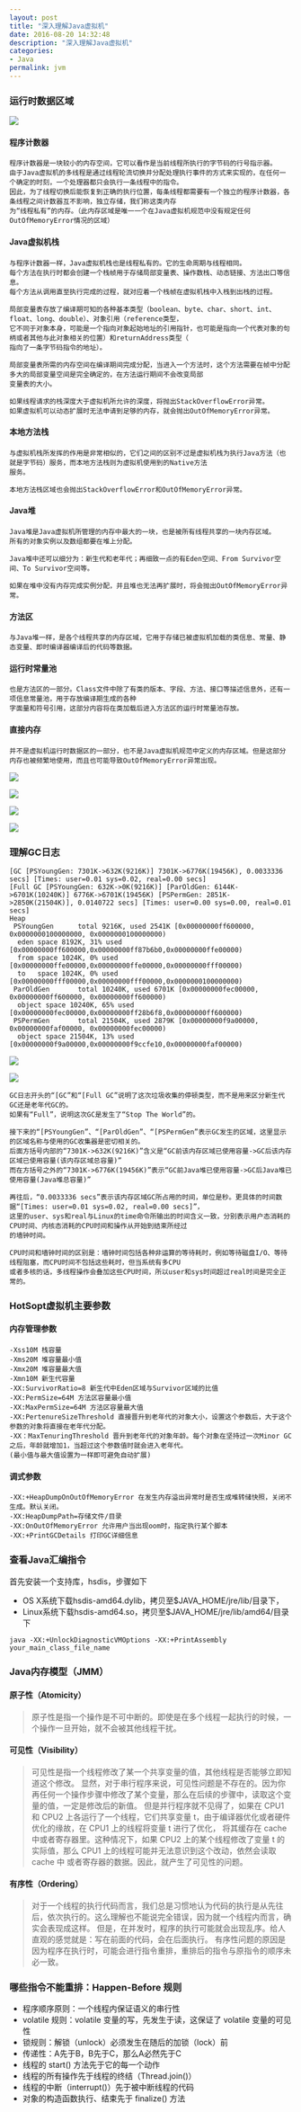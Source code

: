 ```yaml
---
layout: post
title: "深入理解Java虚拟机"
date: 2016-08-20 14:32:48
description: "深入理解Java虚拟机"
categories:
- Java
permalink: jvm
---
```


### 运行时数据区域

![](/assets/img/运行时内存数据区.jpeg)

#### 程序计数器

```vim
程序计数器是一块较小的内存空间，它可以看作是当前线程所执行的字节码的行号指示器。
由于Java虚拟机的多线程是通过线程轮流切换并分配处理执行事件的方式来实现的，在任何一个确定的时刻，一个处理器都只会执行一条线程中的指令。
因此，为了线程切换后能恢复到正确的执行位置，每条线程都需要有一个独立的程序计数器，各条线程之间计数器互不影响，独立存储，我们称这类内存
为“线程私有”的内存。（此内存区域是唯一一个在Java虚拟机规范中没有规定任何OutOfMemoryError情况的区域）
```

#### Java虚拟机栈

```vim
与程序计数器一样，Java虚拟机栈也是线程私有的。它的生命周期与线程相同。
每个方法在执行时都会创建一个栈帧用于存储局部变量表、操作数栈、动态链接、方法出口等信息。
每个方法从调用直至执行完成的过程，就对应着一个栈帧在虚拟机栈中入栈到出栈的过程。

局部变量表存放了编译期可知的各种基本类型（boolean、byte、char、short、int、float、long、double）、对象引用（reference类型，
它不同于对象本身，可能是一个指向对象起始地址的引用指针，也可能是指向一个代表对象的句柄或者其他与此对象相关的位置）和returnAddress类型（
指向了一条字节码指令的地址）。

局部变量表所需的内存空间在编译期间完成分配，当进入一个方法时，这个方法需要在帧中分配多大的局部变量空间是完全确定的，在方法运行期间不会改变局部
变量表的大小。

如果线程请求的栈深度大于虚拟机所允许的深度，将抛出StackOverflowError异常。
如果虚拟机可以动态扩展时无法申请到足够的内存，就会抛出OutOfMemoryError异常。
```

#### 本地方法栈

```vim
与虚拟机栈所发挥的作用是非常相似的，它们之间的区别不过是虚拟机栈为执行Java方法（也就是字节码）服务，而本地方法栈则为虚拟机使用到的Native方法
服务。

本地方法栈区域也会抛出StackOverflowError和OutOfMemoryError异常。
```

#### Java堆

```vim
Java堆是Java虚拟机所管理的内存中最大的一块，也是被所有线程共享的一块内存区域。
所有的对象实例以及数组都要在堆上分配。

Java堆中还可以细分为：新生代和老年代；再细致一点的有Eden空间、From Survivor空间、To Survivor空间等。

如果在堆中没有内存完成实例分配，并且堆也无法再扩展时，将会抛出OutOfMemoryError异常。
```

#### 方法区

```vim
与Java堆一样，是各个线程共享的内存区域，它用于存储已被虚拟机加载的类信息、常量、静态变量、即时编译器编译后的代码等数据。
```

#### 运行时常量池

```vim
也是方法区的一部分。Class文件中除了有类的版本、字段、方法、接口等描述信息外，还有一项信息常量池，用于存放编译期生成的各种
字面量和符号引用，这部分内容将在类加载后进入方法区的运行时常量池存放。
```

#### 直接内存

```vim
并不是虚拟机运行时数据区的一部分，也不是Java虚拟机规范中定义的内存区域。但是这部分内存也被频繁地使用，而且也可能导致OutOfMemoryError异常出现。
```

![](/assets/img/Topic%201.%20JVM运行时数据区里有什？.png)  

![](/assets/img/Topic%202.%20虚拟机栈是什么？虚拟机栈里有什么？.png)  

![](/assets/img/Topic%203.%20栈帧是什么？栈帧里有什么？.png)  

![](/assets/img/Topic%204.%20方法区是什么？方法区里有什么？.png)  

### 理解GC日志

```vim
[GC [PSYoungGen: 7301K->632K(9216K)] 7301K->6776K(19456K), 0.0033336 secs] [Times: user=0.01 sys=0.02, real=0.00 secs] 
[Full GC [PSYoungGen: 632K->0K(9216K)] [ParOldGen: 6144K->6701K(10240K)] 6776K->6701K(19456K) [PSPermGen: 2851K->2850K(21504K)], 0.0140722 secs] [Times: user=0.00 sys=0.00, real=0.01 secs] 
Heap
 PSYoungGen      total 9216K, used 2541K [0x00000000ff600000, 0x0000000100000000, 0x0000000100000000)
  eden space 8192K, 31% used [0x00000000ff600000,0x00000000ff87b6b0,0x00000000ffe00000)
  from space 1024K, 0% used [0x00000000ffe00000,0x00000000ffe00000,0x00000000fff00000)
  to   space 1024K, 0% used [0x00000000fff00000,0x00000000fff00000,0x0000000100000000)
 ParOldGen       total 10240K, used 6701K [0x00000000fec00000, 0x00000000ff600000, 0x00000000ff600000)
  object space 10240K, 65% used [0x00000000fec00000,0x00000000ff28b6f8,0x00000000ff600000)
 PSPermGen       total 21504K, used 2879K [0x00000000f9a00000, 0x00000000faf00000, 0x00000000fec00000)
  object space 21504K, 13% used [0x00000000f9a00000,0x00000000f9ccfe10,0x00000000faf00000)
```

![](/assets/img/YoungGC.jpeg)  

![](/assets/img/FullGC.jpeg)

```vim
GC日志开头的“[GC”和“[Full GC”说明了这次垃圾收集的停顿类型，而不是用来区分新生代GC还是老年代GC的。
如果有“Full”，说明这次GC是发生了“Stop The World”的。

接下来的“[PSYoungGen”、“[ParOldGen”、“[PSPermGen”表示GC发生的区域，这里显示的区域名称与使用的GC收集器是密切相关的。
后面方括号内部的“7301K->632K(9216K)”含义是“GC前该内存区域已使用容量->GC后该内存区域已使用容量(该内存区域总容量)”
而在方括号之外的“7301K->6776K(19456K)”表示“GC前Java堆已使用容量->GC后Java堆已使用容量(Java堆总容量)”

再往后，“0.0033336 secs”表示该内存区域GC所占用的时间，单位是秒。更具体的时间数据“[Times: user=0.01 sys=0.02, real=0.00 secs]”，
这里的user、sys和real与Linux的time命令所输出的时间含义一致，分别表示用户态消耗的CPU时间、内核态消耗的CPU时间和操作从开始到结束所经过
的墙钟时间。

CPU时间和墙钟时间的区别是：墙钟时间包括各种非运算的等待耗时，例如等待磁盘I/O、等待线程阻塞，而CPU时间不包括这些耗时，但当系统有多CPU
或者多核的话，多线程操作会叠加这些CPU时间，所以user和sys时间超过real时间是完全正常的。
```

### HotSopt虚拟机主要参数

#### 内存管理参数

```vim
-Xss10M 栈容量
-Xms20M 堆容量最小值
-Xmx20M 堆容量最大值
-Xmn10M 新生代容量
-XX:SurvivorRatio=8 新生代中Eden区域与Survivor区域的比值
-XX:PermSize=64M 方法区容量最小值
-XX:MaxPermSize=64M 方法区容量最大值
-XX:PertenureSizeThreshold 直接晋升到老年代的对象大小，设置这个参数后，大于这个参数的对象将直接在老年代分配。
-XX：MaxTenuringThreshold 晋升到老年代的对象年龄。每个对象在坚持过一次Minor GC之后，年龄就增加1，当超过这个参数值时就会进入老年代。
(最小值与最大值设置为一样即可避免自动扩展)
```
#### 调式参数

```vim
-XX:+HeapDumpOnOutOfMemoryError 在发生内存溢出异常时是否生成堆转储快照，关闭不生成。默认关闭。
-XX:HeapDumpPath=存储文件/目录  
-XX:OnOutOfMemoryError 允许用户当出现oom时，指定执行某个脚本
-XX:+PrintGCDetails 打印GC详细信息
```
### 查看Java汇编指令

首先安装一个支持库，hsdis，步骤如下
- OS X系统下载hsdis-amd64.dylib，拷贝至$JAVA_HOME/jre/lib/目录下，
- Linux系统下载hsdis-amd64.so，拷贝至$JAVA_HOME/jre/lib/amd64/目录下

```vim
java -XX:+UnlockDiagnosticVMOptions -XX:+PrintAssembly your_main_class_file_name
```

### Java内存模型（JMM）

#### 原子性（Atomicity）
> 原子性是指一个操作是不可中断的。即使是在多个线程一起执行的时候，一个操作一旦开始，就不会被其他线程干扰。

#### 可见性（Visibility）
> 可见性是指一个线程修改了某一个共享变量的值，其他线程是否能够立即知道这个修改。
> 显然，对于串行程序来说，可见性问题是不存在的。因为你再任何一个操作步骤中修改了某个变量，那么在后续的步骤中，读取这个变量的值，一定是修改后的新值。
> 但是并行程序就不见得了，如果在 CPU1 和 CPU2 上各运行了一个线程，它们共享变量 t，由于编译器优化或者硬件优化的缘故，在 CPU1 上的线程将变量 t 进行了优化，
> 将其缓存在 cache 中或者寄存器里。这种情况下，如果 CPU2 上的某个线程修改了变量 t 的实际值，那么 CPU1 上的线程可能并无法意识到这个改动，依然会读取 cache 中
> 或者寄存器的数据。因此，就产生了可见性的问题。

#### 有序性（Ordering）
> 对于一个线程的执行代码而言，我们总是习惯地认为代码的执行是从先往后，依次执行的。这么理解也不能说完全错误，因为就一个线程内而言，确实会表现成这样。
> 但是，在并发时，程序的执行可能就会出现乱序。给人直观的感觉就是：写在前面的代码，会在后面执行。
> 有序性问题的原因是因为程序在执行时，可能会进行指令重排，重排后的指令与原指令的顺序未必一致。

### 哪些指令不能重排：Happen-Before 规则

- 程序顺序原则：一个线程内保证语义的串行性
- volatile 规则：volatile 变量的写，先发生于读，这保证了 volatile 变量的可见性
- 锁规则：解锁（unlock）必须发生在随后的加锁（lock）前
- 传递性：A先于B，B先于C，那么A必然先于C
- 线程的 start() 方法先于它的每一个动作
- 线程的所有操作先于线程的终结（Thread.join()）
- 线程的中断（interrupt()）先于被中断线程的代码
- 对象的构造函数执行、结束先于 finalize() 方法
